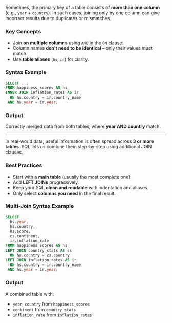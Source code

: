 Sometimes, the primary key of a table consists of **more than one column** (e.g., `year` + `country`). In such cases, joining only by one column can give incorrect results due to duplicates or mismatches.

###  Key Concepts
- Join **on multiple columns** using `AND` in the `ON` clause.
- Column names **don't need to be identical** – only their values must match.
- Use **table aliases** (`hs`, `ir`) for clarity.

###  Syntax Example

```sql
SELECT ...
FROM happiness_scores AS hs
INNER JOIN inflation_rates AS ir
  ON hs.country = ir.country_name
 AND hs.year = ir.year;
````

###  Output

Correctly merged data from both tables, where **year AND country** match.

---


In real-world data, useful information is often spread across **3 or more tables**. SQL lets us combine them step-by-step using additional JOIN clauses.

###  Best Practices

* Start with a **main table** (usually the most complete one).
* Add **LEFT JOINs** progressively.
* Keep your SQL **clean and readable** with indentation and aliases.
* Only select **columns you need** in the final result.

###  Multi-Join Syntax Example

```sql
SELECT
  hs.year,
  hs.country,
  hs.score,
  cs.continent,
  ir.inflation_rate
FROM happiness_scores AS hs
LEFT JOIN country_stats AS cs
  ON hs.country = cs.country
LEFT JOIN inflation_rates AS ir
  ON hs.country = ir.country_name
 AND hs.year = ir.year;
```

###  Output

A combined table with:

* `year`, `country` from `happiness_scores`
* `continent` from `country_stats`
* `inflation_rate` from `inflation_rates`



